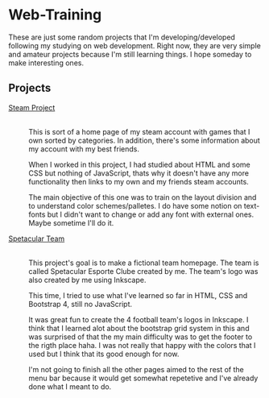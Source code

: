 # Web-Training
These are just some random projects that I'm developing/developed following my studying on web development.
Right now, they are very simple and amateur projects because I'm still learning things. I hope someday to make interesting ones.

<h2>Projects</h2>

<dl>
  <dt><a href="./SteamProject/pagina.html"> Steam Project</a> </dt>
    <br>
    <dd> <p>This is sort of a home page of my steam account with games that I own sorted by categories.
    In addition, there's some information about my account with my best friends.</p>
    <p> When I worked in this project, I had studied about HTML and some CSS but nothing of JavaScript, thats why it doesn't have any more 
    functionality then links to my own and my friends steam accounts.</p>
    <p>The main objective of this one was to train on the layout division and to understand color schemes/palletes. I do have some notion on text-fonts but I didn't want to change or add any font with external ones. Maybe sometime I'll do it.</p>
    </dd>
   <dt><a href="./SpetacularTeam/index.html">Spetacular Team</a>  </dt>
    <br>
    <dd> <p> This project's goal is to make a fictional team homepage. The team is called Spetacular Esporte Clube created by me. The team's logo was also created by me using Inkscape.</p>
        <p> This time, I tried to use what I've learned so far in HTML, CSS and Bootstrap 4, still no JavaScript.</p>
        <p> It was great fun to create the 4 football team's logos in Inkscape. I think that I learned alot about the bootstrap grid system in this and was surprised of that the my main difficulty was to get the footer to the rigth place haha. I was not really that happy with the colors that I used but I think that its good enough for now.</p>
        <p> I'm not going to finish all the other pages aimed to the rest of the menu bar because it would get somewhat repetetive and I've already done what I meant to do. </p>
  </dd>
</dl>
